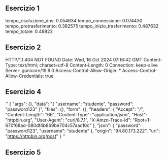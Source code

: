 
## Esercizio 1

tempo_risoluzione_dns: 0.054634
tempo_connessione: 0.074430
tempo_pretrasferimento: 0.382575
tempo_inizio_trasferimento: 0.487632
tempo_totale: 0.48823

## Esercizio 2

HTTP/1.1 404 NOT FOUND
Date: Wed, 16 Oct 2024 07:16:42 GMT
Content-Type: text/html; charset=utf-8
Content-Length: 0
Connection: keep-alive
Server: gunicorn/19.9.0
Access-Control-Allow-Origin: *
Access-Control-Allow-Credentials: true

## Esercizio 4 
''
{
  "args": {},
  "data": "{    \"username\": \"studente\",    \"password\": \"password123\"        }",
  "files": {},
  "form": {},
  "headers": {
    "Accept": "*/*",
    "Content-Length": "66",
    "Content-Type": "application/json",
    "Host": "httpbin.org",
    "User-Agent": "curl/8.7.1",
    "X-Amzn-Trace-Id": "Root=1-670f68ad-080df4b869be704c57aac10c"
  },
  "json": {
    "password": "password123",
    "username": "studente"
  },
  "origin": "94.80.173.222",
  "url": "https://httpbin.org/post"
}
'' 
## Esercizio 5 

